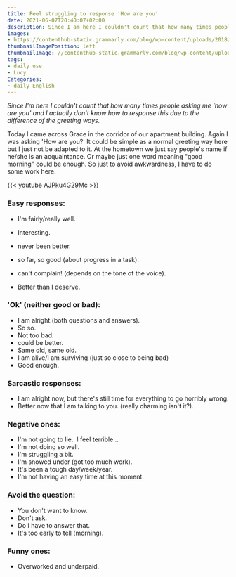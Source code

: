 ```yaml
---
title: Feel struggling to response 'How are you'
date: 2021-06-07T20:40:07+02:00
description: Since I am here I couldn't count that how many times people asking me 'how are you' and I actually don't know how to response this due to the difference of the greeting ways.
images:
- https://contenthub-static.grammarly.com/blog/wp-content/uploads/2018/06/how-are-you-doing.jpg
thumbnailImagePosition: left
thumbnailImage: //contenthub-static.grammarly.com/blog/wp-content/uploads/2018/06/how-are-you-doing.jpg
tags:
- daily use
- Lucy
Categories:
- daily English
---
```


*Since I'm here I couldn't count that how many times people asking me 'how are you' and I actually don't know how to response this due to the difference of the greeting ways.*

Today I came across Grace in the corridor of our apartment building. Again I was asking 'How are you?' It could be simple as a normal greeting way here but I just not be adapted to it. At the hometown we just say people's name if he/she is an acquaintance. Or maybe just one word meaning "good morning" could be enough. So just to avoid awkwardness, I have to do some work here.

{{< youtube AJPku4G29Mc >}}

### Easy responses:
* I'm fairly/really well.

* Interesting.
* never been better.
* so far, so good (about progress in a task).
* can't complain! (depends on the tone of the voice).
* Better than I deserve.

### 'Ok' (neither good or bad):
* I am alright.(both questions and answers).
* So so.
* Not too bad.
* could be better.
* Same old, same old.
* I am alive/I am surviving (just so close to being bad)
* Good enough.

### Sarcastic responses:
* I am alright now, but there's still time for everything to go horribly wrong.
* Better now that I am talking to you. (really charming isn't it?).

### Negative ones:
* I'm not going to lie.. I feel terrible...
* I'm not doing so well.
* I'm struggling a bit.
* I'm snowed under (got too much work).
* It's been a tough day/week/year.
* I'm not having an easy time at this moment.

### Avoid the question:
* You don't want to know.
* Don't ask.
* Do I have to answer that.
* It's too early to tell (morning).

### Funny ones:
* Overworked and underpaid.

